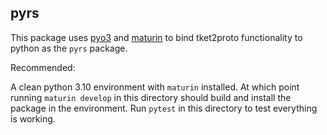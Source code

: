 ## pyrs

This package uses [pyo3](https://pyo3.rs/v0.16.4/) and
[maturin](https://github.com/PyO3/maturin) to bind tket2proto functionality to
python as the `pyrs` package.

Recommended:

A clean python 3.10 environment with `maturin` installed. At which point running
`maturin develop` in this directory should build and install the package in the
environment. Run `pytest` in this directory to test everything is working.
